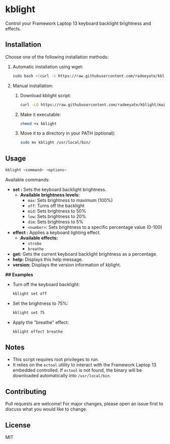 # kblight

Control your Framework Laptop 13 keyboard backlight brightness and effects.

## Installation

Choose one of the following installation methods:

1. Automatic installation using wget:

   ```bash
   sudo bash <(curl -s https://raw.githubusercontent.com/radeeyate/kblight/main/install.sh)
   ```

2. Manual installation:

   1. Download kblight script:

      ```bash
      curl -LO https://raw.githubusercontent.com/radeeyate/kblight/main/kblight
      ```

   2. Make it executable:

      ```bash
      chmod +x kblight
      ```

   3. Move it to a directory in your PATH (optional):

      ```bash
      sudo mv kblight /usr/local/bin/
      ```

## Usage

```bash
kblight <command> <options>
```

Available commands:

* **set <brightness>:** Sets the keyboard backlight brightness.
  - **Available brightness levels:**
    - `max`: Sets brightness to maximum (100%)
    - `off`: Turns off the backlight
    - `mid`: Sets brightness to 50%
    - `low`: Sets brightness to 20%
    - `dim`: Sets brightness to 5%
    - `<number>`: Sets brightness to a specific percentage value (0-100)
* **effect <effect>:** Applies a keyboard lighting effect.
  - **Available effects:**
    - `strobe`
    - `breathe`
* **get:** Gets the current keyboard backlight brightness as a percentage.
* **help:** Displays this help message.
* **version:** Displays the version information of kblight.

**## Examples**

* Turn off the keyboard backlight:

   ```bash
   kblight set off
   ```

* Set the brightness to 75%:

   ```bash
   kblight set 75
   ```

* Apply the "breathe" effect:

   ```bash
   kblight effect breathe
   ```

## Notes

* This script requires root privileges to run.
* It relies on the `ectool` utility to interact with the Framework Laptop 13 embedded controlled. If `ectool` is not found, the binary will be downloaded automatically into `/usr/local/bin`.

## Contributing

Pull requests are welcome! For major changes, please open an issue first to discuss what you would like to change.

## License

MIT
